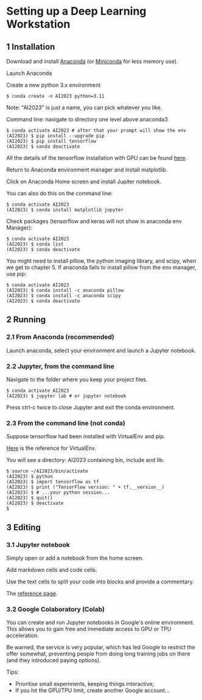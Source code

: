 # Setting up a Deep Learning Workstation

## 1 Installation

Download and install [Anaconda](https://www.anaconda.com/) (or [Miniconda](https://docs.conda.io/en/latest/miniconda.html) for less memory use).

Launch Anaconda

Create a new python 3.x environment

```
$ conda create -n AI2023 python=3.11
```

Note: "AI2023" is just a name, you can pick whatever you like.

Command line: navigate to directory one level above anaconda3

```
$ conda activate AI2023 # after that your prompt will show the env
(AI2023) $ pip install --upgrade pip
(AI2023) $ pip install tensorflow
(AI2023) $ conda deactivate
```

All the details of the tensorflow installation with GPU can be found
[here](https://www.tensorflow.org/install/pip).

Return to Anaconda environment manager and install matplotlib.

Click on Anaconda Home screen and install Jupiter notebook.

You can also do this on the command line:

```
$ conda activate AI2023
(AI2023) $ conda install matplotlib jupyter
```

Check packages (tensorflow and keras will not show in anaconda env
Manager):

```
$ conda activate AI2023
(AI2023) $ conda list
(AI2023) $ conda deactivate
```

You might need to install pillow, the python imaging library, and scipy, when
we get to chapter 5. If anaconda fails to install pillow from the env manager,
use pip:

```
$ conda activate AI2023
(AI2023) $ conda install -c anaconda pillow
(AI2023) $ conda install -c anaconda scipy
(AI2023) $ conda deactivate
```

## 2 Running

### 2.1 From Anaconda (recommended)

Launch anaconda, select your environment and launch a Jupyter notebook.

### 2.2 Jupyter, from the command line

Navigate to the folder where you keep your project files.

```
$ conda activate AI2023
(AI2023) $ jupyter lab # or jupyter notebook
```

Press ctrl-c twice to close Jupyter and exit the conda environment.

### 2.3 From the command line (not conda)

Suppose tensorflow had been installed with VirtualEnv and pip.

[Here](https://docs.python.org/3/tutorial/venv.html) is the reference for VirtualEnv.

You will see a directory: AI2023 containing bin, include and lib.

```
$ source ~/AI2023/bin/activate
(AI2023) $ python
(AI2023) $ import tensorflow as tf
(AI2023) $ print ("TensorFlow version: " + tf.__version__)
(AI2023) $ # ...your python session...
(AI2023) $ quit()
(AI2023) $ deactivate
$
```

## 3 Editing

### 3.1 Jupyter notebook

Simply open or add a notebook from the home screen.

Add markdown cells and code cells.

Use the text cells to split your code into blocks and provide a
commentary.

The [reference page](https://docs.jupyter.org/en/latest/).

### 3.2 Google Colaboratory (Colab)

You can create and run Jupyter notebooks in Google's online environment.
This allows you to gain free and immediate access to GPU or TPU
acceleration.

Be warned, the service is very popular, which has led Google to restrict
the offer somewhat, preventing people from doing long training jobs on
there (and they introduced paying options).

Tips:

-   Prioritise small experiments, keeping things interactive;
-   If you hit the GPU/TPU limit, create another Google account...
